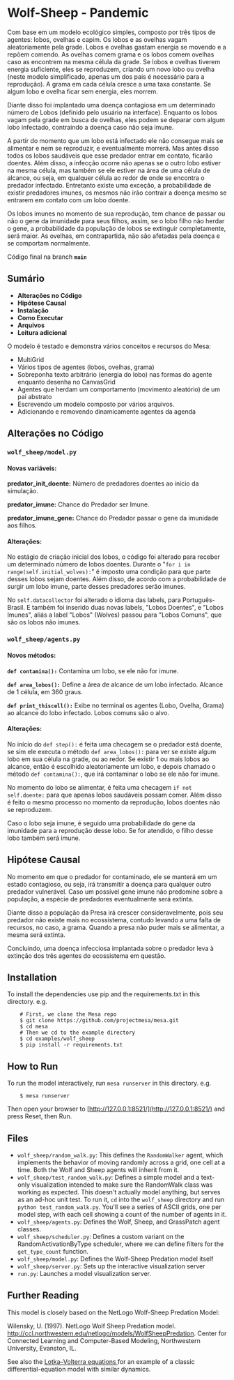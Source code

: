 # Wolf-Sheep - Pandemic

Com base em um modelo ecológico simples, composto por três tipos de agentes: lobos, ovelhas e capim. Os lobos e as ovelhas vagam aleatoriamente pela grade. Lobos e ovelhas gastam energia se movendo e a repõem comendo. As ovelhas comem grama e os lobos comem ovelhas caso as encontrem na mesma célula da grade. Se lobos e ovelhas tiverem energia suficiente, eles se reproduzem, criando um novo lobo ou ovelha (neste modelo simplificado, apenas um dos pais é necessário para a reprodução). A grama em cada célula cresce a uma taxa constante. Se algum lobo e ovelha ficar sem energia, eles morrem.

Diante disso foi implantado uma doença contagiosa em um determinado número de Lobos (definido pelo usuário na interface). Enquanto os lobos vagam pela grade em busca de ovelhas, eles podem se deparar com algum lobo infectado, contraindo a doença caso não seja imune.

A partir do momento que um lobo está infectado ele não consegue mais se alimentar e nem se reproduzir, e eventualmente morrerá. Mas antes disso todos os lobos saudáveis que esse predador entrar em contato, ficarão doentes. Além disso, a infecção ocorre não apenas se o outro lobo estiver na mesma célula, mas também se ele estiver na área de uma célula de alcance, ou seja, em qualquer célula ao redor de onde se encontra o predador infectado.  Entretanto existe uma
exceção, a probabilidade de existir predadores imunes, os mesmos não irão contrair a doença mesmo se entrarem em contato com um lobo doente.

Os lobos imunes no momento de sua reprodução, tem chance de passar ou não o gene da imunidade para seus filhos, assim, se o lobo filho não herdar o gene, a probabilidade da população de lobos se extinguir completamente, será maior. As ovelhas, em contrapartida, não são afetadas pela doença e se comportam normalmente.

Código final na branch **``main``**

## Sumário
- **Alterações no Código**
- **Hipótese Causal**
- **Instalação**
- **Como Executar**
- **Arquivos**
- **Leitura adicional**

O modelo é testado e demonstra vários conceitos e recursos do Mesa:
 - MultiGrid
 - Vários tipos de agentes (lobos, ovelhas, grama)
 - Sobreponha texto arbitrário (energia do lobo) nas formas do agente enquanto desenha no CanvasGrid
 - Agentes que herdam um comportamento (movimento aleatório) de um pai abstrato
 - Escrevendo um modelo composto por vários arquivos.
 - Adicionando e removendo dinamicamente agentes da agenda

## Alterações no Código


### ``wolf_sheep/model.py``

#### **Novas variáveis:**
**predator_init_doente:** Número de predadores doentes ao início da simulação.

**predator_imune:** Chance do Predador ser Imune.

**predator_imune_gene:** Chance do Predador passar o gene da imunidade aos filhos.

#### **Alterações:**

No estágio de criação inicial dos lobos, o código foi alterado para receber um determinado número de lobos doentes. Durante o "``for i in range(self.initial_wolves):``" é imposto uma condição para que parte desses lobos sejam doentes. Além disso, de acordo com a probabilidade de surgir um lobo imune, parte desses predadores serão imunes.

No ``self.datacollector`` foi alterado o idioma das labels, para Português-Brasil. E também foi inserido duas novas labels, "Lobos Doentes", e "Lobos Imunes", aliás a label "Lobos" (Wolves) passou para "Lobos Comuns", que são os lobos não imunes.

### ``wolf_sheep/agents.py``

#### **Novos métodos:**
**``def contamina():``** Contamina um lobo, se ele não for imune.

**``def area_lobos():``** Define a área de alcance de um lobo infectado. Alcance de 1 célula, em 360 graus.

**``def print_thiscell():``** Exibe no terminal os agentes (Lobo, Ovelha, Grama) ao alcance do lobo infectado. Lobos comuns são o alvo.

#### **Alterações:**
No início do ``def step():`` é feita uma checagem se o predador está doente, se sim ele executa o método ``def area_lobos():`` para ver se existe algum lobo em sua célula na grade, ou ao redor. Se existir 1 ou mais lobos ao alcance, então é escolhido aleatoriamente um lobo, e depois chamado o método ``def contamina():``, que irá contaminar o lobo se ele não for imune.

No momento do lobo se alimentar, é feita uma checagem ``if not self.doente:`` para que apenas lobos saudáveis possam comer. Além disso é feito o mesmo processo no momento da reprodução, lobos doentes não se reproduzem.

Caso o lobo seja imune, é seguido uma probabilidade do gene da imunidade para a reprodução desse lobo. Se for atendido, o filho desse lobo também será imune.

## Hipótese Causal

No momento em que o predador for contaminado, ele se manterá em um estado contagioso, ou seja, irá transmitir a doença para qualquer outro predador vulnerável. Caso um possível gene imune não predomine sobre a população, a espécie de predadores eventualmente será extinta.

Diante disso a população da Presa irá crescer consideravelmente, pois seu predador não existe mais no ecossistema, contudo levando a uma falta de recursos, no caso, a grama. Quando a presa não puder mais se alimentar, a mesma será extinta.
	
Concluindo, uma doença infecciosa implantada sobre o predador leva à extinção dos três agentes do ecossistema em questão.

## Installation

To install the dependencies use pip and the requirements.txt in this directory. e.g.

```
    # First, we clone the Mesa repo
    $ git clone https://github.com/projectmesa/mesa.git
    $ cd mesa
    # Then we cd to the example directory
    $ cd examples/wolf_sheep
    $ pip install -r requirements.txt
```

## How to Run

To run the model interactively, run ``mesa runserver`` in this directory. e.g.

```
    $ mesa runserver
```

Then open your browser to [http://127.0.0.1:8521/](http://127.0.0.1:8521/) and press Reset, then Run.

## Files

* ``wolf_sheep/random_walk.py``: This defines the ``RandomWalker`` agent, which implements the behavior of moving randomly across a grid, one cell at a time. Both the Wolf and Sheep agents will inherit from it.
* ``wolf_sheep/test_random_walk.py``: Defines a simple model and a text-only visualization intended to make sure the RandomWalk class was working as expected. This doesn't actually model anything, but serves as an ad-hoc unit test. To run it, ``cd`` into the ``wolf_sheep`` directory and run ``python test_random_walk.py``. You'll see a series of ASCII grids, one per model step, with each cell showing a count of the number of agents in it.
* ``wolf_sheep/agents.py``: Defines the Wolf, Sheep, and GrassPatch agent classes.
* ``wolf_sheep/scheduler.py``: Defines a custom variant on the RandomActivationByType scheduler, where we can define filters for the `get_type_count` function.
* ``wolf_sheep/model.py``: Defines the Wolf-Sheep Predation model itself
* ``wolf_sheep/server.py``: Sets up the interactive visualization server
* ``run.py``: Launches a model visualization server.

## Further Reading

This model is closely based on the NetLogo Wolf-Sheep Predation Model:

Wilensky, U. (1997). NetLogo Wolf Sheep Predation model. http://ccl.northwestern.edu/netlogo/models/WolfSheepPredation. Center for Connected Learning and Computer-Based Modeling, Northwestern University, Evanston, IL.

See also the [Lotka–Volterra equations
](https://en.wikipedia.org/wiki/Lotka%E2%80%93Volterra_equations) for an example of a classic differential-equation model with similar dynamics.
